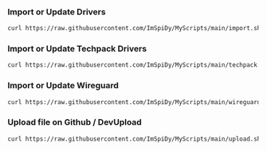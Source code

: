 ### Import or Update Drivers
```bash
curl https://raw.githubusercontent.com/ImSpiDy/MyScripts/main/import.sh | bash
```

### Import or Update Techpack Drivers
```bash
curl https://raw.githubusercontent.com/ImSpiDy/MyScripts/main/techpack.sh | bash
```

### Import or Update Wireguard
```bash
curl https://raw.githubusercontent.com/ImSpiDy/MyScripts/main/wireguard.sh | bash
```

### Upload file on Github / DevUpload

```bash
curl https://raw.githubusercontent.com/ImSpiDy/MyScripts/main/upload.sh | bash
```
